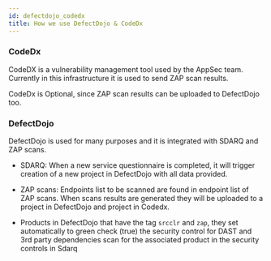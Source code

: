 ```yaml
---
id: defectdojo_codedx
title: How we use DefectDojo & CodeDx
---
```


### CodeDx

CodeDX is a vulnerability management tool used by the AppSec team. Currently in this infrastructure it is used
to send ZAP scan results. 

CodeDx is Optional, since ZAP scan results can be uploaded to DefectDojo too. 

### DefectDojo

DefectDojo is used for many purposes and it is integrated with SDARQ and ZAP scans. 

- SDARQ: When a new service questionnaire is completed, it will trigger creation of a new project in DefectDojo with all data provided. 

- ZAP scans: Endpoints list to be scanned are found in endpoint list of ZAP scans. When scans results are generated they will be uploaded to a project in DefectDojo and project in Codedx. 

- Products in DefectDojo that have the tag `srcclr` and `zap`, they set automatically to green check (true) the security control for DAST and 3rd party dependencies scan for the associated product in the security controls in Sdarq